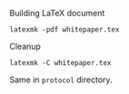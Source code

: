 Building LaTeX document

	latexmk -pdf whitepaper.tex

Cleanup

	latexmk -C whitepaper.tex

Same in `protocol` directory.